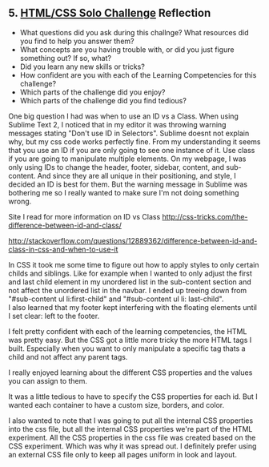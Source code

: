 ## 5. [HTML/CSS Solo Challenge](5_HTML_CSS_solo_challenge/readme.md) Reflection

* What questions did you ask during this challnge? What resources did you find to help you answer them?  
* What concepts are you having trouble with, or did you just figure something out? If so, what?  
* Did you learn any new skills or tricks?
* How confident are you with each of the Learning Competencies for this challenge? 
* Which parts of the challenge did you enjoy?
* Which parts of the challenge did you find tedious?

One big question I had was when to use an ID vs a Class.  When using Sublime Text 2, I noticed that in my editor it was throwing warning messages stating "Don't use ID in Selectors".   Sublime doesnt not explain why, but my css code works perfectly fine.   From my understanding it seems that you use an ID if you are only going to see one instance of it.  Use class if you are going to manipulate multiple elements.   On my webpage, I was only using IDs to change the header, footer, sidebar, content, and sub-content.   And since they are all unique in their positioning, and style, I decided an ID is best for them.   But the warning message in Sublime was bothering me so I really wanted to make sure I'm not doing something wrong.   

Site I read for more information on ID vs Class
http://css-tricks.com/the-difference-between-id-and-class/

http://stackoverflow.com/questions/12889362/difference-between-id-and-class-in-css-and-when-to-use-it

In CSS it took me some time to figure out how to apply styles to only certain childs and siblings.   Like for example when I wanted to only adjust the first and last child element in my unordered list in the sub-content section and not affect the unordered list in the navbar. I ended up treeing down from "#sub-content ul li:first-child" and "#sub-content ul li: last-child".  
I also learned that my footer kept interfering with the floating elements until I set clear: left to the footer.    

I felt pretty confident with each of the learning competencies, the HTML was pretty easy.  But the CSS got a little more tricky the more HTML tags I built.   Especially when you want to only manipulate a specific tag thats a child and not affect any parent tags.    

I really enjoyed learning about the different CSS properties and the values you can assign to them.    

It was a little tedious to have to specify the CSS properties for each id.    But I wanted each container to have a custom size, borders, and color.   

I also wanted to note that I was going to put all the internal CSS properties into the css file, but all the internal CSS properties we're part of the HTML experiment.  All the CSS properties in the css file was created based on the CSS experiment.   Which was why it was spread out.  I definitely prefer using an external CSS file only to keep all pages uniform in look and layout.   
